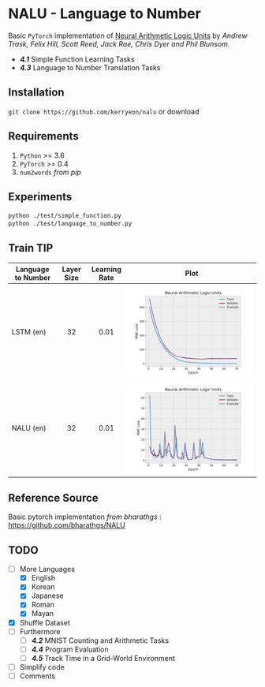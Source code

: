 # NALU - Language to Number
Basic `PyTorch` implementation of
[Neural Arithmetic Logic Units](https://arxiv.org/abs/1808.00508)
by _Andrew Trask, Felix Hill, Scott Reed, Jack Rae, Chris Dyer and Phil Blunsom_.
- _**4.1**_ Simple Function Learning Tasks
- _**4.3**_ Language to Number Translation Tasks

## Installation
`git clone https://github.com/kerryeon/nalu`
or download

## Requirements
1. `Python` >= 3.6
2. `PyTorch` >= 0.4
3. `num2words` _from pip_

## Experiments
    python ./test/simple_function.py
    python ./test/language_to_number.py

## Train TIP
| Language to Number | Layer Size | Learning Rate |            Plot             |
|--------------------|:----------:|:-------------:|:---------------------------:|
|      LSTM (en)     |     32     |      0.01     | ![Plot_LSTM](plot_lstm.svg) |
|      NALU (en)     |     32     |      0.01     | ![Plot_NALU](plot_nalu.svg) |

## Reference Source
Basic pytorch implementation _from bharathgs_ : https://github.com/bharathgs/NALU

## TODO
- [ ] More Languages
    - [x] English
    - [x] Korean
    - [x] Japanese
    - [x] Roman
    - [x] Mayan
- [x] Shuffle Dataset
- [ ] Furthermore
    - [ ] _**4.2**_ MNIST Counting and Arithmetic Tasks
    - [ ] _**4.4**_ Program Evaluation
    - [ ] _**4.5**_ Track Time in a Grid-World Environment
- [ ] Simplify code
- [ ] Comments
